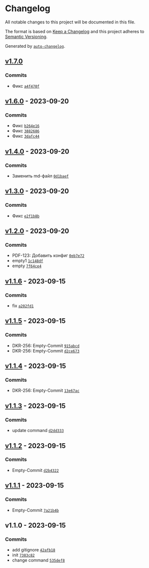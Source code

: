 # Changelog

All notable changes to this project will be documented in this file.

The format is based on [Keep a Changelog](https://keepachangelog.com/en/1.0.0/)
and this project adheres to [Semantic Versioning](https://semver.org/spec/v2.0.0.html).

Generated by [`auto-changelog`](https://github.com/CookPete/auto-changelog).

## [v1.7.0](https://github.com/maxim-berdnikov/auto-changelog-test/compare/v1.6.0...v1.7.0)

### Commits

- Фикс [`a4f470f`](https://github.com/maxim-berdnikov/auto-changelog-test/commit/a4f470ff0181cc172610e07ec831dd3a421d28dd)

## [v1.6.0](https://github.com/maxim-berdnikov/auto-changelog-test/compare/v1.4.0...v1.6.0) - 2023-09-20

### Commits

- Фикс [`b264e16`](https://github.com/maxim-berdnikov/auto-changelog-test/commit/b264e1650e8061ee1f9a16c18a6bc267ebbcdf11)
- Фикс [`3882686`](https://github.com/maxim-berdnikov/auto-changelog-test/commit/3882686e6c8dd05a6b9f69eb9bdebb49cbe41396)
- Фикс [`3dafc44`](https://github.com/maxim-berdnikov/auto-changelog-test/commit/3dafc4412d47f0cbfad5add29a240a712c0add2a)

## [v1.4.0](https://github.com/maxim-berdnikov/auto-changelog-test/compare/v1.3.0...v1.4.0) - 2023-09-20

### Commits

- Заменить md-файл [`0d1baef`](https://github.com/maxim-berdnikov/auto-changelog-test/commit/0d1baef1d11bb748fa41fa41d20440eb75d0bb58)

## [v1.3.0](https://github.com/maxim-berdnikov/auto-changelog-test/compare/v1.2.0...v1.3.0) - 2023-09-20

### Commits

- Фикс [`e2f1b8b`](https://github.com/maxim-berdnikov/auto-changelog-test/commit/e2f1b8b33fda6a1dc148074a7091e90c3b4d18c2)

## [v1.2.0](https://github.com/maxim-berdnikov/auto-changelog-test/compare/v1.1.6...v1.2.0) - 2023-09-20

### Commits

- PDF-123: Добавить конфиг [`0eb7e72`](https://github.com/maxim-berdnikov/auto-changelog-test/commit/0eb7e7220642d9016928e30a6639a5c431b4cc70)
- empty1 [`1c148df`](https://github.com/maxim-berdnikov/auto-changelog-test/commit/1c148dff6a79f971dc059ba299a448e375b229b2)
- empty [`7f64ce4`](https://github.com/maxim-berdnikov/auto-changelog-test/commit/7f64ce43eb815381247e088261d5b25b7b88d2e3)

## [v1.1.6](https://github.com/maxim-berdnikov/auto-changelog-test/compare/v1.1.5...v1.1.6) - 2023-09-15

### Commits

- fix [`a202fd1`](https://github.com/maxim-berdnikov/auto-changelog-test/commit/a202fd16b842f93a3772dca054b416c74a775296)

## [v1.1.5](https://github.com/maxim-berdnikov/auto-changelog-test/compare/v1.1.4...v1.1.5) - 2023-09-15

### Commits

- DKR-256: Empty-Commit [`915abcd`](https://github.com/maxim-berdnikov/auto-changelog-test/commit/915abcdca1fe3692acfe21a621624ad031d958fb)
- DKR-256: Empty-Commit [`d2ce673`](https://github.com/maxim-berdnikov/auto-changelog-test/commit/d2ce6735de1ff8007a4253e70e6c5d4a9b4b580a)

## [v1.1.4](https://github.com/maxim-berdnikov/auto-changelog-test/compare/v1.1.3...v1.1.4) - 2023-09-15

### Commits

- DKR-256: Empty-Commit [`13e67ac`](https://github.com/maxim-berdnikov/auto-changelog-test/commit/13e67ac2796804d6985f06ab183eeb21e3da6c10)

## [v1.1.3](https://github.com/maxim-berdnikov/auto-changelog-test/compare/v1.1.2...v1.1.3) - 2023-09-15

### Commits

- update command [`d2dd333`](https://github.com/maxim-berdnikov/auto-changelog-test/commit/d2dd333b6acee025e331b70508f83bbfc3d0fddf)

## [v1.1.2](https://github.com/maxim-berdnikov/auto-changelog-test/compare/v1.1.1...v1.1.2) - 2023-09-15

### Commits

- Empty-Commit [`d2b4322`](https://github.com/maxim-berdnikov/auto-changelog-test/commit/d2b43226ca2088cca514cd047171d66a571baceb)

## [v1.1.1](https://github.com/maxim-berdnikov/auto-changelog-test/compare/v1.1.0...v1.1.1) - 2023-09-15

### Commits

- Empty-Commit [`7a21b4b`](https://github.com/maxim-berdnikov/auto-changelog-test/commit/7a21b4b665d795da23ab3607074212664ba431f1)

## v1.1.0 - 2023-09-15

### Commits

- add gitignore [`42afb18`](https://github.com/maxim-berdnikov/auto-changelog-test/commit/42afb18e25893a0a15460738daed438392560ac2)
- init [`7383c82`](https://github.com/maxim-berdnikov/auto-changelog-test/commit/7383c828d9d342c04fef509f40646e10c51e0ef4)
- change command [`535def8`](https://github.com/maxim-berdnikov/auto-changelog-test/commit/535def8999b871ead25da8bb2d4aec81b719d788)
